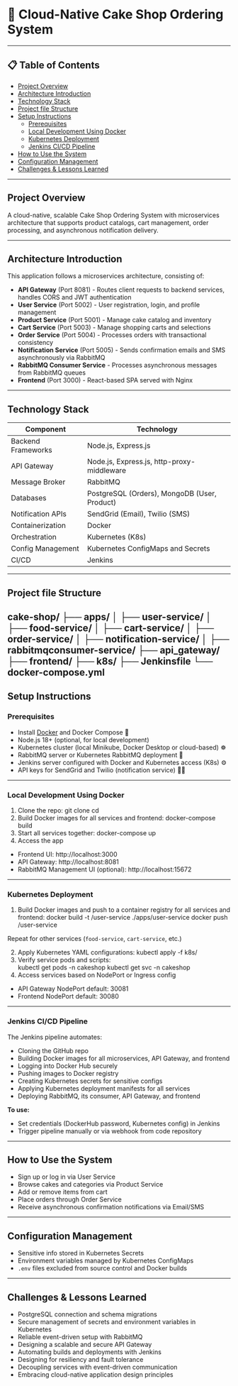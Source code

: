 # 🍰 Cloud-Native Cake Shop Ordering System

---

## 📋 Table of Contents
- [Project Overview](#project-overview)
- [Architecture Introduction](#architecture-introduction)
- [Technology Stack](#technology-stack)
- [Project file Structure](#Project-file-Structure)
- [Setup Instructions](#setup-instructions)
  - [Prerequisites](#prerequisites)
  - [Local Development Using Docker](#local-development-using-docker)
  - [Kubernetes Deployment](#kubernetes-deployment)
  - [Jenkins CI/CD Pipeline](#jenkins-cicd-pipeline)
- [How to Use the System](#how-to-use-the-system)
- [Configuration Management](#configuration-management)
- [Challenges & Lessons Learned](#challenges--lessons-learned)

---

## Project Overview

A cloud-native, scalable Cake Shop Ordering System with microservices architecture that supports product catalogs, cart management, order processing, and asynchronous notification delivery.

---

## Architecture Introduction

This application follows a microservices architecture, consisting of:

- **API Gateway** (Port 8081) - Routes client requests to backend services, handles CORS and JWT authentication
- **User Service** (Port 5002) - User registration, login, and profile management
- **Product Service** (Port 5001) - Manage cake catalog and inventory
- **Cart Service** (Port 5003) - Manage shopping carts and selections
- **Order Service** (Port 5004) - Processes orders with transactional consistency
- **Notification Service** (Port 5005) - Sends confirmation emails and SMS asynchronously via RabbitMQ
- **RabbitMQ Consumer Service** - Processes asynchronous messages from RabbitMQ queues
- **Frontend** (Port 3000) - React-based SPA served with Nginx 

---

## Technology Stack

| Component          | Technology                                    |
|--------------------|-----------------------------------------------|
| Backend Frameworks  | Node.js, Express.js                           |
| API Gateway        | Node.js, Express.js, http-proxy-middleware   |
| Message Broker     | RabbitMQ                                     |
| Databases          | PostgreSQL (Orders), MongoDB (User, Product) | 
| Notification APIs  | SendGrid (Email), Twilio (SMS)                |
| Containerization   | Docker                                       |
| Orchestration      | Kubernetes (K8s)                             | 
| Config Management  | Kubernetes ConfigMaps and Secrets             |
| CI/CD              | Jenkins                                      |

---

## Project file Structure

   cake-shop/
├── apps/
│ ├── user-service/
│ ├── food-service/
│ ├── cart-service/
│ ├── order-service/
│ ├── notification-service/
│ ├── rabbitmqconsumer-service/
├── api_gateway/
├── frontend/
├── k8s/
├── Jenkinsfile
└── docker-compose.yml
---

## Setup Instructions

### Prerequisites

- Install [Docker](https://www.docker.com/get-started) and Docker Compose 🐳
- Node.js 18+ (optional, for local development) 
- Kubernetes cluster (local Minikube, Docker Desktop or cloud-based) ☸️  
- RabbitMQ server or Kubernetes RabbitMQ deployment 🐰  
- Jenkins server configured with Docker and Kubernetes access (K8s) ⚙️  
- API keys for SendGrid and Twilio (notification service) 📧📱  

---
### Local Development Using Docker

1. Clone the repo:
   git clone <repository-url>
   cd <repository-folder>
2. Build Docker images for all services and frontend:
   docker-compose build
3. Start all services together:
   docker-compose up
5. Access the app 
- Frontend UI: http://localhost:3000  
- API Gateway: http://localhost:8081  
- RabbitMQ Management UI (optional): http://localhost:15672 
---
### Kubernetes Deployment
1. Build Docker images and push to a container registry for all services and frontend:
   docker build -t <registry>/user-service ./apps/user-service
   docker push <registry>/user-service

Repeat for other services (`food-service`, `cart-service`, etc.)

2. Apply Kubernetes YAML configurations:
   kubectl apply -f k8s/
3. Verify service pods and scripts:  
   kubectl get pods -n cakeshop
   kubectl get svc -n cakeshop
4. Access services based on NodePort or Ingress config
- API Gateway NodePort default: 30081  
- Frontend NodePort default: 30080  

---

### Jenkins CI/CD Pipeline

The Jenkins pipeline automates:

- Cloning the GitHub repo  
- Building Docker images for all microservices, API Gateway, and frontend  
- Logging into Docker Hub securely  
- Pushing images to Docker registry  
- Creating Kubernetes secrets for sensitive configs  
- Applying Kubernetes deployment manifests for all services  
- Deploying RabbitMQ, its consumer, API Gateway, and frontend  

**To use:**  
- Set credentials (DockerHub password, Kubernetes config) in Jenkins  
- Trigger pipeline manually or via webhook from code repository  


---

## How to Use the System

- Sign up or log in via User Service  
- Browse cakes and categories via Product Service  
- Add or remove items from cart  
- Place orders through Order Service  
- Receive asynchronous confirmation notifications via Email/SMS  

---

## Configuration Management

- Sensitive info stored in Kubernetes Secrets  
- Environment variables managed by Kubernetes ConfigMaps  
- `.env` files excluded from source control and Docker builds  

---

## Challenges & Lessons Learned

- PostgreSQL connection and schema migrations  
- Secure management of secrets and environment variables in Kubernetes  
- Reliable event-driven setup with RabbitMQ  
- Designing a scalable and secure API Gateway  
- Automating builds and deployments with Jenkins  
- Designing for resiliency and fault tolerance  
- Decoupling services with event-driven communication  
- Embracing cloud-native application design principles  


